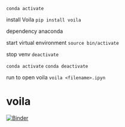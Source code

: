 `conda activate`

install Voila
 `pip install voila`


dependency anaconda
 <!-- Start instructions -->
start virtual environment
`source bin/activate`

stop venv
`deactivate`

<!-- activate conda environment  -->
`conda activate`
`conda deactivate`

run to open voila
`voila <filename>.ipyn`
# voila

[![Binder](https://mybinder.org/badge_logo.svg)](https://mybinder.org/v2/gh/Eric-Cortez/voila/main?labpath=voila%2Frender%2Fmain_dash.ipynb)
